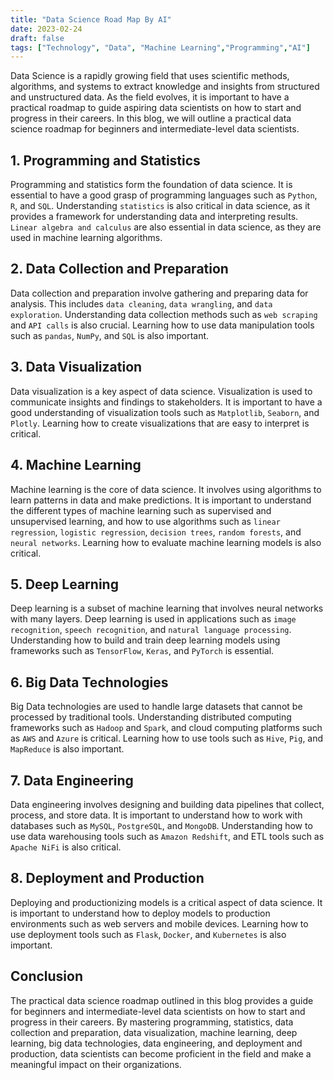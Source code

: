 ```yaml
---
title: "Data Science Road Map By AI"
date: 2023-02-24
draft: false
tags: ["Technology", "Data", "Machine Learning","Programming","AI"]
---
```


Data Science is a rapidly growing field that uses scientific methods, algorithms, and systems to extract knowledge and insights from structured and unstructured data. As the field evolves, it is important to have a practical roadmap to guide aspiring data scientists on how to start and progress in their careers. In this blog, we will outline a practical data science roadmap for beginners and intermediate-level data scientists.

## 1. Programming and Statistics
Programming and statistics form the foundation of data science. It is essential to have a good grasp of programming languages such as `Python`, `R`, and `SQL`. Understanding `statistics` is also critical in data science, as it provides a framework for understanding data and interpreting results. `Linear algebra and calculus` are also essential in data science, as they are used in machine learning algorithms.

## 2. Data Collection and Preparation
Data collection and preparation involve gathering and preparing data for analysis. This includes `data cleaning`, `data wrangling`, and `data exploration`. Understanding data collection methods such as `web scraping` and `API calls` is also crucial. Learning how to use data manipulation tools such as `pandas`, `NumPy`, and `SQL` is also important.

## 3. Data Visualization
Data visualization is a key aspect of data science. Visualization is used to communicate insights and findings to stakeholders. It is important to have a good understanding of visualization tools such as `Matplotlib`, `Seaborn`, and `Plotly`. Learning how to create visualizations that are easy to interpret is critical.

## 4. Machine Learning
Machine learning is the core of data science. It involves using algorithms to learn patterns in data and make predictions. It is important to understand the different types of machine learning such as supervised and unsupervised learning, and how to use algorithms such as `linear regression`, `logistic regression`, `decision trees`, `random forests`, and `neural networks`. Learning how to evaluate machine learning models is also critical.

## 5. Deep Learning
Deep learning is a subset of machine learning that involves neural networks with many layers. Deep learning is used in applications such as `image recognition`, `speech recognition`, and `natural language processing`. Understanding how to build and train deep learning models using frameworks such as `TensorFlow`, `Keras`, and `PyTorch` is essential.

## 6. Big Data Technologies
Big Data technologies are used to handle large datasets that cannot be processed by traditional tools. Understanding distributed computing frameworks such as `Hadoop` and `Spark`, and cloud computing platforms such as `AWS` and `Azure` is critical. Learning how to use tools such as `Hive`, `Pig`, and `MapReduce` is also important.

## 7. Data Engineering
Data engineering involves designing and building data pipelines that collect, process, and store data. It is important to understand how to work with databases such as `MySQL`, `PostgreSQL`, and `MongoDB`. Understanding how to use data warehousing tools such as `Amazon Redshift`, and ETL tools such as `Apache NiFi` is also critical.

## 8. Deployment and Production
Deploying and productionizing models is a critical aspect of data science. It is important to understand how to deploy models to production environments such as web servers and mobile devices. Learning how to use deployment tools such as `Flask`, `Docker`, and `Kubernetes` is also important.

## Conclusion
The practical data science roadmap outlined in this blog provides a guide for beginners and intermediate-level data scientists on how to start and progress in their careers. By mastering programming, statistics, data collection and preparation, data visualization, machine learning, deep learning, big data technologies, data engineering, and deployment and production, data scientists can become proficient in the field and make a meaningful impact on their organizations.